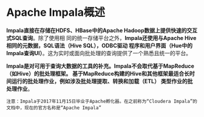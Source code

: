 Apache Impala概述
================================================================================
**Impala直接在存储在HDFS、HBase中的Apache Hadoop数据上提供快速的交互式SQL查询**。除了使用相
同的统一存储平台之外，**Impala还使用与Apache Hive相同的元数据，SQL语法（Hive SQL），ODBC驱动
程序和用户界面（Hue中的Impala查询UI）**。这为实时或面向批处理的查询提供了一个熟悉且统一的平台。

**Impala是对可用于查询大数据的工具的补充。Impala不会取代基于MapReduce（如Hive）的批处理框架。
基于MapReduce构建的Hive和其他框架最适合长时间运行的批处理作业，例如涉及批处理提取、转换和加载（ETL）
类型作业的批处理作业**。
```
注意：Impala于2017年11月15日毕业于Apache孵化器。在之前称为“Cloudera Impala”的文档中，现在的官方名称是“Apache Impala”
```

